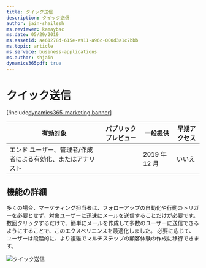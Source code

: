 ```yaml
---
title: クイック送信
description: クイック送信
author: jain-shailesh
ms.reviewer: kamaybac
ms.date: 05/29/2019
ms.assetid: ae61278d-615e-e911-a96c-000d3a1c7bbb
ms.topic: article
ms.service: business-applications
ms.author: shjain
dynamics365pdf: true
---
```

# クイック送信
[!include[dynamics365-marketing banner](../includes/dynamics365-marketing.md)]

| 有効対象    |  パブリック プレビュー | 一般提供 | 早期アクセス |
| ---------- | ---------- |---------- |---------- |
|エンド ユーザー、管理者/作成者による有効化、またはアナリスト|| 2019 年 12 月|いいえ |






## 機能の詳細
<!--feature detail start -->
多くの場合、マーケティング担当者は、フォローアップの自動化や行動のトリガーを必要とせず、対象ユーザーに迅速にメールを送信することだけが必要です。 数回クリックするだけで、簡単にメールを作成して多数のユーザーに送信できるようにすることで、このエクスペリエンスを最適化しました。 必要に応じて、ユーザーは段階的に、より複雑でマルチステップの顧客体験の作成に移行できます。
<!--feature detail end -->

![クイック送信](media/quick-send.png "クイック送信")
<!-- Picture 1 -->










